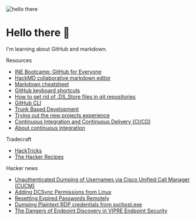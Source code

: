 ![hello there](https://www.ladbible.com/cdn-cgi/image/width=1200,quality=70,format=jpeg,fit=contain,dpr=1/https%3A%2F%2Fs3-images.ladbible.com%2Fs3%2Fcontent%2F792a2e626064e5c4ac1f3b781931ae1b.png)
# Hello there 👋

I'm learning about GitHub and markdown.

Resources
* [INE Bootcamp: GitHub for Everyone](https://my.ine.com/bootcamps/a8897eda-4c14-464b-b40a-0b6aaf25afa7)
* [HackMD collaborative markdown editor](https://hackmd.io/)
* [Markdown cheatsheet](https://www.markdownguide.org/cheat-sheet/)
* [GitHub keyboard shortcuts](https://docs.github.com/en/get-started/using-github/keyboard-shortcuts)
* [How to get rid of .DS_Store files in git repositories](https://code.likeagirl.io/how-to-get-rid-of-ds-store-and-node-modules-in-git-repositories-d37b8a391247)
* [GitHub CLI](https://cli.github.com)
* [Trunk Based Development](https://trunkbaseddevelopment.com)
* [Trying out the new projects experience](https://docs.github.com/en/issues/trying-out-the-new-projects-experience)
* [Continuous Integration and Continuous Delivery (CI/CD)](https://resources.github.com/ci-cd/)
* [About continuous integration](https://docs.github.com/en/actions/automating-builds-and-tests/about-continuous-integration)

Tradecraft
* [HackTricks](https://book.hacktricks.xyz/)
* [The Hacker Recipes](https://www.thehacker.recipes/)

Hacker news
<!--START_SECTION:feed-->
* [Unauthenticated Dumping of Usernames via Cisco Unified Call Manager (CUCM)](https:&#x2F;&#x2F;www.n00py.io&#x2F;2022&#x2F;01&#x2F;unauthenticated-dumping-of-usernames-via-cisco-unified-call-manager-cucm&#x2F;)
* [Adding DCSync Permissions from Linux](https:&#x2F;&#x2F;www.n00py.io&#x2F;2022&#x2F;01&#x2F;adding-dcsync-permissions-from-linux&#x2F;)
* [Resetting Expired Passwords Remotely](https:&#x2F;&#x2F;www.n00py.io&#x2F;2021&#x2F;09&#x2F;resetting-expired-passwords-remotely&#x2F;)
* [Dumping Plaintext RDP credentials from svchost.exe](https:&#x2F;&#x2F;www.n00py.io&#x2F;2021&#x2F;05&#x2F;dumping-plaintext-rdp-credentials-from-svchost-exe&#x2F;)
* [The Dangers of Endpoint Discovery in VIPRE Endpoint Security](https:&#x2F;&#x2F;www.n00py.io&#x2F;2020&#x2F;12&#x2F;the-dangers-of-endpoint-discovery-in-vipre-endpoint-security&#x2F;)
<!--END_SECTION:feed-->

<!--
**mattbogenberger/mattbogenberger** is a ✨ _special_ ✨ repository because its `README.md` (this file) appears on your GitHub profile.

Here are some ideas to get you started:

- 🔭 I’m currently working on ...
- 🌱 I’m currently learning ...
- 👯 I’m looking to collaborate on ...
- 🤔 I’m looking for help with ...
- 💬 Ask me about ...
- 📫 How to reach me: ...
- 😄 Pronouns: ...
- ⚡ Fun fact: ...
-->

